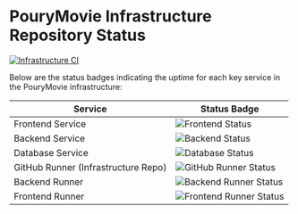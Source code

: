 # PouryMovie Infrastructure Repository Status

[![Infrastructure CI](https://github.com/Pourya-Alipanah/pourymovie_infra/actions/workflows/ci.yml/badge.svg)](https://github.com/Pourya-Alipanah/pourymovie_infra/actions/workflows/ci.yml)

Below are the status badges indicating the uptime for each key service in the PouryMovie infrastructure:

| Service                              | Status Badge                                                                                  |
|--------------------------------------|-----------------------------------------------------------------------------------------------|
| Frontend Service                     | ![Frontend Status](https://uptime.pourymovie.ir/api/badge/5/status)                          |
| Backend Service                      | ![Backend Status](https://uptime.pourymovie.ir/api/badge/6/status)                           |
| Database Service                     | ![Database Status](https://uptime.pourymovie.ir/api/badge/7/status)                          |
| GitHub Runner (Infrastructure Repo)  | ![GitHub Runner Status](https://uptime.pourymovie.ir/api/badge/11/status)                     |
| Backend Runner                       | ![Backend Runner Status](https://uptime.pourymovie.ir/api/badge/10/status)                    |
| Frontend Runner                      | ![Frontend Runner Status](https://uptime.pourymovie.ir/api/badge/9/status)                   |
